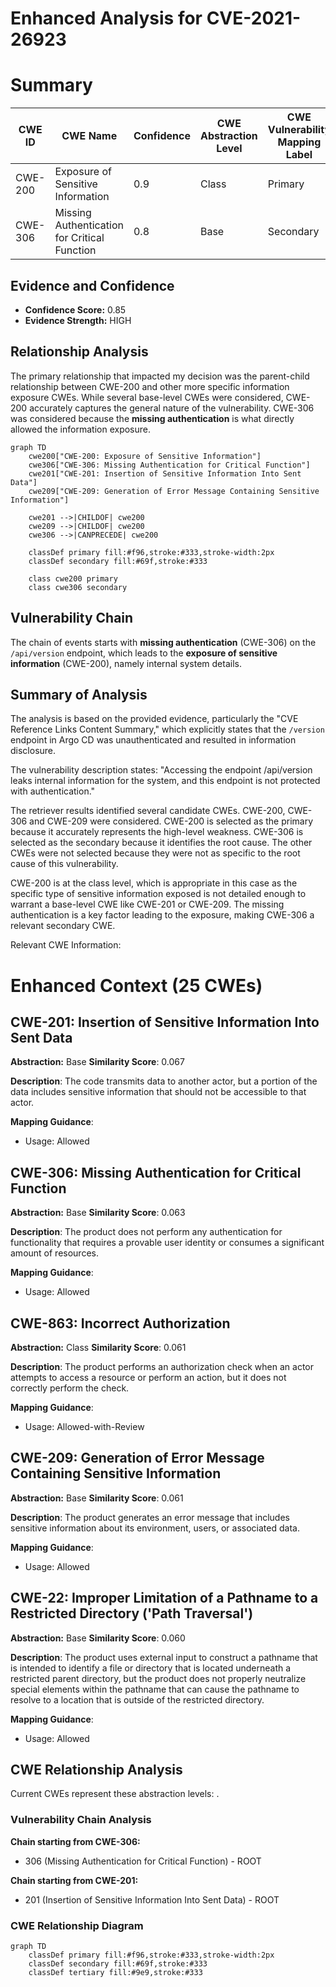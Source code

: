 # Enhanced Analysis for CVE-2021-26923

# Summary
| CWE ID | CWE Name | Confidence | CWE Abstraction Level | CWE Vulnerability Mapping Label | CWE-Vulnerability Mapping Notes |
|---|---|---|---|---|---|
| CWE-200 | Exposure of Sensitive Information | 0.9 | Class | Primary | Allowed |
| CWE-306 | Missing Authentication for Critical Function | 0.8 | Base | Secondary | Allowed |

## Evidence and Confidence

*   **Confidence Score:** 0.85
*   **Evidence Strength:** HIGH

## Relationship Analysis
The primary relationship that impacted my decision was the parent-child relationship between CWE-200 and other more specific information exposure CWEs. While several base-level CWEs were considered, CWE-200 accurately captures the general nature of the vulnerability. CWE-306 was considered because the **missing authentication** is what directly allowed the information exposure.

```mermaid
graph TD
    cwe200["CWE-200: Exposure of Sensitive Information"]
    cwe306["CWE-306: Missing Authentication for Critical Function"]
    cwe201["CWE-201: Insertion of Sensitive Information Into Sent Data"]
    cwe209["CWE-209: Generation of Error Message Containing Sensitive Information"]
    
    cwe201 -->|CHILDOF| cwe200
    cwe209 -->|CHILDOF| cwe200
    cwe306 -->|CANPRECEDE| cwe200
    
    classDef primary fill:#f96,stroke:#333,stroke-width:2px
    classDef secondary fill:#69f,stroke:#333
    
    class cwe200 primary
    class cwe306 secondary
```

## Vulnerability Chain
The chain of events starts with **missing authentication** (CWE-306) on the `/api/version` endpoint, which leads to the **exposure of sensitive information** (CWE-200), namely internal system details.

## Summary of Analysis
The analysis is based on the provided evidence, particularly the "CVE Reference Links Content Summary," which explicitly states that the `/version` endpoint in Argo CD was unauthenticated and resulted in information disclosure.

The vulnerability description states: "Accessing the endpoint /api/version leaks internal information for the system, and this endpoint is not protected with authentication."

The retriever results identified several candidate CWEs. CWE-200, CWE-306 and CWE-209 were considered. CWE-200 is selected as the primary because it accurately represents the high-level weakness. CWE-306 is selected as the secondary because it identifies the root cause. The other CWEs were not selected because they were not as specific to the root cause of this vulnerability.

CWE-200 is at the class level, which is appropriate in this case as the specific type of sensitive information exposed is not detailed enough to warrant a base-level CWE like CWE-201 or CWE-209. The missing authentication is a key factor leading to the exposure, making CWE-306 a relevant secondary CWE.

Relevant CWE Information:

# Enhanced Context (25 CWEs)

## CWE-201: Insertion of Sensitive Information Into Sent Data
**Abstraction:** Base
**Similarity Score**: 0.067

**Description**:
The code transmits data to another actor, but a portion of the data includes sensitive information that should not be accessible to that actor.

**Mapping Guidance**:
- Usage: Allowed

## CWE-306: Missing Authentication for Critical Function
**Abstraction:** Base
**Similarity Score**: 0.063

**Description**:
The product does not perform any authentication for functionality that requires a provable user identity or consumes a significant amount of resources.

**Mapping Guidance**:
- Usage: Allowed

## CWE-863: Incorrect Authorization
**Abstraction:** Class
**Similarity Score**: 0.061

**Description**:
The product performs an authorization check when an actor attempts to access a resource or perform an action, but it does not correctly perform the check.

**Mapping Guidance**:
- Usage: Allowed-with-Review

## CWE-209: Generation of Error Message Containing Sensitive Information
**Abstraction:** Base
**Similarity Score**: 0.061

**Description**:
The product generates an error message that includes sensitive information about its environment, users, or associated data.

**Mapping Guidance**:
- Usage: Allowed

## CWE-22: Improper Limitation of a Pathname to a Restricted Directory ('Path Traversal')
**Abstraction:** Base
**Similarity Score**: 0.060

**Description**:
The product uses external input to construct a pathname that is intended to identify a file or directory that is located underneath a restricted parent directory, but the product does not properly neutralize special elements within the pathname that can cause the pathname to resolve to a location that is outside of the restricted directory.

**Mapping Guidance**:
- Usage: Allowed


## CWE Relationship Analysis

Current CWEs represent these abstraction levels: .


### Vulnerability Chain Analysis

**Chain starting from CWE-306:**
- 306 (Missing Authentication for Critical Function) - ROOT


**Chain starting from CWE-201:**
- 201 (Insertion of Sensitive Information Into Sent Data) - ROOT



### CWE Relationship Diagram

```mermaid
graph TD
    classDef primary fill:#f96,stroke:#333,stroke-width:2px
    classDef secondary fill:#69f,stroke:#333
    classDef tertiary fill:#9e9,stroke:#333
```